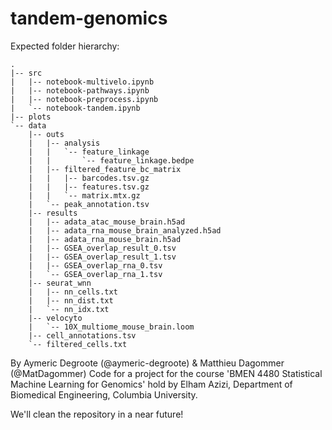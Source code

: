 # tandem-genomics


Expected folder hierarchy:
```
.
|-- src
|   |-- notebook-multivelo.ipynb
|   |-- notebook-pathways.ipynb
|   |-- notebook-preprocess.ipynb
|   `-- notebook-tandem.ipynb
|-- plots
`-- data
    |-- outs
    |   |-- analysis
    |   |   `-- feature_linkage
    |   |       `-- feature_linkage.bedpe
    |   |-- filtered_feature_bc_matrix
    |   |   |-- barcodes.tsv.gz
    |   |   |-- features.tsv.gz
    |   |   `-- matrix.mtx.gz
    |   `-- peak_annotation.tsv
    |-- results
    |   |-- adata_atac_mouse_brain.h5ad
    |   |-- adata_rna_mouse_brain_analyzed.h5ad
    |   |-- adata_rna_mouse_brain.h5ad
    |   |-- GSEA_overlap_result_0.tsv
    |   |-- GSEA_overlap_result_1.tsv
    |   |-- GSEA_overlap_rna_0.tsv
    |   `-- GSEA_overlap_rna_1.tsv
    |-- seurat_wnn
    |   |-- nn_cells.txt
    |   |-- nn_dist.txt
    |   `-- nn_idx.txt
    |-- velocyto
    |   `-- 10X_multiome_mouse_brain.loom
    |-- cell_annotations.tsv
    `-- filtered_cells.txt
```

By Aymeric Degroote (@aymeric-degroote) & Matthieu Dagommer (@MatDagommer)
Code for a project for the course 'BMEN 4480 Statistical Machine Learning for Genomics' hold by Elham Azizi, Department of Biomedical Engineering, Columbia University.

We'll clean the repository in a near future!
